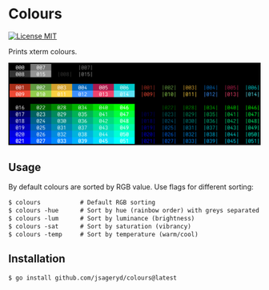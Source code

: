 # Colours

[![License MIT](https://img.shields.io/badge/license-MIT-lightgrey.svg?style=flat)](LICENSE)

Prints xterm colours.

<img src="img/colours.png" width="677px">

## Usage
By default colours are sorted by RGB value. Use flags for different sorting:

```
$ colours           # Default RGB sorting
$ colours -hue      # Sort by hue (rainbow order) with greys separated
$ colours -lum      # Sort by luminance (brightness)
$ colours -sat      # Sort by saturation (vibrancy)
$ colours -temp     # Sort by temperature (warm/cool)
```

## Installation
```
$ go install github.com/jsageryd/colours@latest
```
